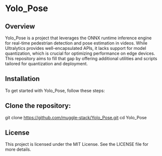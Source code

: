 # Yolo_Pose
## Overview
Yolo_Pose is a project that leverages the ONNX runtime inference engine for real-time pedestrian detection and pose estimation in videos. While Ultralytics provides well-encapsulated APIs, it lacks support for model quantization, which is crucial for optimizing performance on edge devices. This repository aims to fill that gap by offering additional utilities and scripts tailored for quantization and deployment.

## Installation
To get started with Yolo_Pose, follow these steps:

## Clone the repository:
git clone https://github.com/muggle-stack/Yolo_Pose.git
cd Yolo_Pose

## License
This project is licensed under the MIT License. See the LICENSE file for more details.

